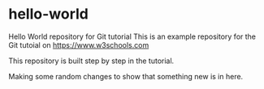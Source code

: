 # hello-world
Hello World repository for Git tutorial
This is an example repository for the Git tutoial on https://www.w3schools.com

This repository is built step by step in the tutorial. 

Making some random changes to show that something new is in here.
